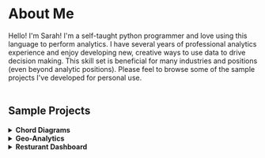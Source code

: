 # About Me
Hello! I'm Sarah! I'm a self-taught python programmer and love using this language to perform analytics. I have several years of professional analytics experience and enjoy developing new, creative ways to use data to drive decision making. This skill set is beneficial for many industries and positions (even beyond analytic positions). Please feel to browse some of the sample projects I've developed for personal use.  
<br>
## Sample Projects
<details>
<summary><b>Chord Diagrams</b></summary>
<p>
Here's an example of a chord diagram which is a type of advanced text analytics visualization. It is a helpful tool that can highlight patterns and associations in a given type of text. It can be used in many different types of applications. The picture below visualizes the text from an article about the Super Mario movie. The chart is interactive in it's html format.
</p>

![chord_diagram](https://user-images.githubusercontent.com/101348209/226196173-1bdcadc4-cb02-4f62-adcf-1a1faf359f87.PNG)
<br>
</details>

<details>
<summary><b>Geo-Analytics</b></summary>
<p>
Here's an example of a map plot I made using hypothetical data to show user age by location. The circles on the chart show where participants are located by city. The size of the circle represents the amount of people in that city. The bigger the circle the more people. The color of the circle shows average participant age ranging from 20 - 70 (blue - yellow, respectively). Similarly to the above example, this chart is interactive in it's html format.
</p>
![image (2)](https://user-images.githubusercontent.com/101348209/234431608-6dfb98fd-826d-4e32-a2ab-f307ea368335.png)

<br>
</details>
<details>
<summary><b> Resturant Dashboard </b></summary>
<p>
Have you ever been indecisive on what you want to eat? Or maybe, you know you want to try a new resturant but aren't sure what to try. I built a two part dashboard to address these problems.
</p>

<b>Part 1: Scraping all pages of yelp based on a type of resturant </b>
<br>
To be added soon!
<br>
<br>
<b>Part 2: Detailed analytics of a specific resturant</b>
<br>
To be added soon!
</details>
